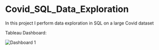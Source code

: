 # Covid_SQL_Data_Exploration
In this project I perform data exploration in SQL on a large Covid dataset

Tableau Dashboard:

![Dashboard 1](https://user-images.githubusercontent.com/104773240/176486146-bd3e6a25-54f2-4d76-9556-82ec2381586f.png)
